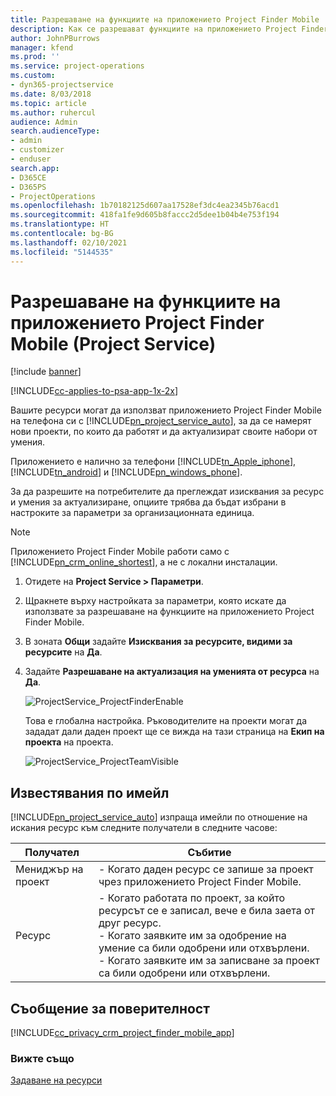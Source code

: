```yaml
---
title: Разрешаване на функциите на приложението Project Finder Mobile
description: Как се разрешават функциите на приложението Project Finder Mobile за Project Service
author: JohnPBurrows
manager: kfend
ms.prod: ''
ms.service: project-operations
ms.custom:
- dyn365-projectservice
ms.date: 8/03/2018
ms.topic: article
ms.author: ruhercul
audience: Admin
search.audienceType:
- admin
- customizer
- enduser
search.app:
- D365CE
- D365PS
- ProjectOperations
ms.openlocfilehash: 1b70182125d607aa17528ef3dc4ea2345b76acd1
ms.sourcegitcommit: 418fa1fe9d605b8faccc2d5dee1b04b4e753f194
ms.translationtype: HT
ms.contentlocale: bg-BG
ms.lasthandoff: 02/10/2021
ms.locfileid: "5144535"
---
```

# <a name="enable-project-finder-mobile-app-features-project-service"></a>Разрешаване на функциите на приложението Project Finder Mobile (Project Service)

[!include [banner](../includes/psa-now-project-operations.md)]

[!INCLUDE[cc-applies-to-psa-app-1x-2x](../includes/cc-applies-to-psa-app-1x-2x.md)]

Вашите ресурси могат да използват приложението Project Finder Mobile на телефона си с [!INCLUDE[pn_project_service_auto](../includes/pn-project-service-auto.md)], за да се намерят нови проекти, по които да работят и да актуализират своите набори от умения.  
  
 Приложението е налично за телефони [!INCLUDE[tn_Apple_iphone](../includes/tn-apple-iphone.md)], [!INCLUDE[tn_android](../includes/tn-android.md)] и [!INCLUDE[pn_windows_phone](../includes/pn-windows-phone.md)].  
    
 За да разрешите на потребителите да преглеждат изисквания за ресурс и умения за актуализиране, опциите трябва да бъдат избрани в настроките за параметри за организационната единица.
  
> [!NOTE]
>  Приложението Project Finder Mobile работи само с [!INCLUDE[pn_crm_online_shortest](../includes/pn-crm-online-shortest.md)], а не с локални инсталации.  
  
1. Отидете на **Project Service > Параметри**.  
  
2. Щракнете върху настройката за параметри, която искате да използвате за разрешаване на функциите на приложението Project Finder Mobile.  
  
3. В зоната **Общи** задайте **Изисквания за ресурсите, видими за ресурсите** на **Да**.  
  
4. Задайте **Разрешаване на актуализация на уменията от ресурса** на **Да**.  
  
   ![ProjectService_ProjectFinderEnable](../psa/media/project-service-project-finder-enable.png "ProjectService_ProjectFinderEnable")  
  
   Това е глобална настройка. Ръководителите на проекти могат да зададат дали даден проект ще се вижда на тази страница на **Екип на проекта** на проекта.  
  
   ![ProjectService_ProjectTeamVisible](../psa/media/project-service-project-team-visible.png "ProjectService_ProjectTeamVisible")  
  
## <a name="email-notifications"></a>Известявания по имейл  
 [!INCLUDE[pn_project_service_auto](../includes/pn-project-service-auto.md)] изпраща имейли по отношение на искания ресурс към следните получатели в следните часове:  
  
|Получател|Събитие|  
|---------------|-----------|  
|Мениджър на проект|- Когато даден ресурс се запише за проект чрез приложението Project Finder Mobile.|  
|Ресурс|- Когато работата по проект, за който ресурсът се е записал, вече е била заета от друг ресурс.<br />- Когато заявките им за одобрение на умение са били одобрени или отхвърлени.<br />- Когато заявките им за записване за проект са били одобрени или отхвърлени.|  
  
## <a name="privacy-notice"></a>Съобщение за поверителност  
 [!INCLUDE[cc_privacy_crm_project_finder_mobile_app](../includes/cc-privacy-crm-project-finder-mobile-app.md)]  
  
### <a name="see-also"></a>Вижте също  
 [Задаване на ресурси](../psa/set-up-resources.md)
